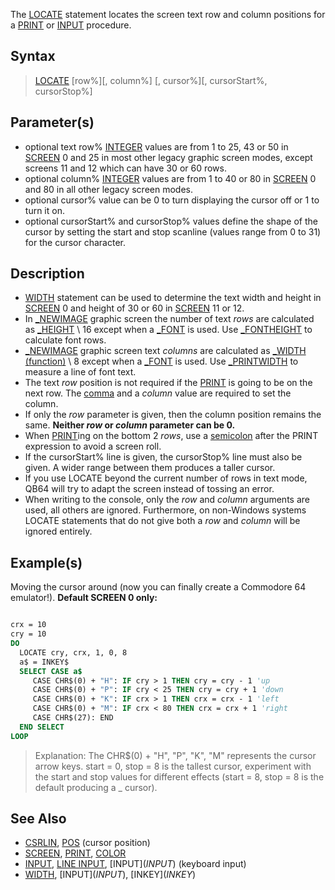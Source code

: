 The [LOCATE](LOCATE) statement locates the screen text row and column positions for a [PRINT](PRINT) or [INPUT](INPUT) procedure.

## Syntax

>  [LOCATE](LOCATE) [row%][, column%] [, cursor%][, cursorStart%, cursorStop%]

## Parameter(s)

* optional text row% [INTEGER](INTEGER) values are from 1 to 25, 43 or 50 in [SCREEN](SCREEN) 0 and  25 in most other legacy graphic screen modes, except screens 11 and 12 which can have 30 or 60 rows.  
* optional column% [INTEGER](INTEGER) values are from 1 to 40 or 80 in [SCREEN](SCREEN) 0 and 80 in all other legacy screen modes.
* optional cursor% value can be 0 to turn displaying the cursor off or 1 to turn it on.
* optional cursorStart% and cursorStop% values define the shape of the cursor by setting the start and stop scanline (values range from 0 to 31) for the cursor character.

## Description

* [WIDTH](WIDTH) statement can be used to determine the text width and height in [SCREEN](SCREEN) 0 and height of 30 or 60 in [SCREEN](SCREEN) 11 or 12.
* In [_NEWIMAGE](_NEWIMAGE) graphic screen the number of text *rows* are calculated as [_HEIGHT](_HEIGHT) \ 16 except when a [_FONT](_FONT) is used. Use [_FONTHEIGHT](_FONTHEIGHT) to calculate font rows.
* [_NEWIMAGE](_NEWIMAGE) graphic screen text *columns* are calculated as [_WIDTH (function)](_WIDTH-(function)) \ 8 except when a [_FONT](_FONT) is used. Use [_PRINTWIDTH](_PRINTWIDTH) to measure a line of font text.
* The text *row* position is not required if the [PRINT](PRINT) is going to be on the next row. The [comma](comma) and a *column* value are required to set the column.
* If only the *row* parameter is given, then the column position remains the same. **Neither *row* or *column* parameter can be 0.**
* When [PRINT](PRINT)ing on the bottom 2 *rows*, use a [semicolon](semicolon) after the PRINT expression to avoid a screen roll.
* If the cursorStart% line is given, the cursorStop% line must also be given. A wider range between them produces a taller cursor.
* If you use LOCATE beyond the current number of rows in text mode, QB64 will try to adapt the screen instead of tossing an error.
* When writing to the console, only the *row* and *column* arguments are used, all others are ignored. Furthermore, on non-Windows systems LOCATE statements that do not give both a *row* and *column* will be ignored entirely.

## Example(s)

Moving the cursor around (now you can finally create a Commodore 64 emulator!). **Default SCREEN 0 only:**

```vb

crx = 10
cry = 10
DO
  LOCATE cry, crx, 1, 0, 8
  a$ = INKEY$
  SELECT CASE a$
     CASE CHR$(0) + "H": IF cry > 1 THEN cry = cry - 1 'up
     CASE CHR$(0) + "P": IF cry < 25 THEN cry = cry + 1 'down
     CASE CHR$(0) + "K": IF crx > 1 THEN crx = crx - 1 'left
     CASE CHR$(0) + "M": IF crx < 80 THEN crx = crx + 1 'right
     CASE CHR$(27): END
  END SELECT
LOOP 

```

> Explanation: The CHR$(0) + "H", "P", "K", "M" represents the cursor arrow keys. start = 0, stop = 8 is the tallest cursor, experiment with the start and stop values for different effects (start = 8, stop = 8 is the default producing a _ cursor).

## See Also

* [CSRLIN](CSRLIN), [POS](POS) (cursor position)
* [SCREEN](SCREEN), [PRINT](PRINT), [COLOR](COLOR)
* [INPUT](INPUT), [LINE INPUT](LINE-INPUT), [INPUT$](INPUT$) (keyboard input)
* [WIDTH](WIDTH), [INPUT$](INPUT$), [INKEY$](INKEY$)
